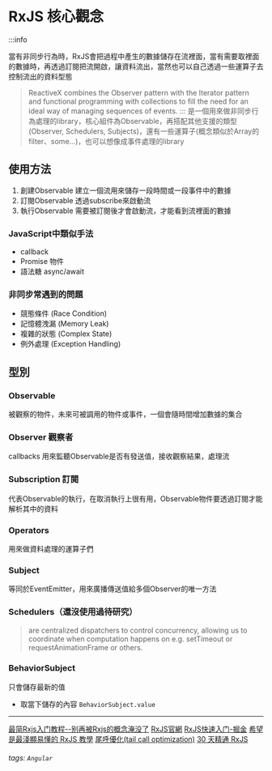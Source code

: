 # RxJS 核心觀念
:::info

當有非同步行為時，RxJS會把過程中產生的數據儲存在流裡面，當有需要取裡面的數據時，再透過訂閱把流開啟，讓資料流出，當然也可以自己透過一些運算子去控制流出的資料型態
> ReactiveX combines the Observer pattern with the Iterator pattern and functional programming with collections to fill the need for an ideal way of managing sequences of events.
:::
是一個用來做非同步行為處理的library，核心組件為Observable，再搭配其他支援的類型(Observer, Schedulers, Subjects)，還有一些運算子(概念類似於Array的filter、some...)，也可以想像成事件處理的library
## 使用方法
1. 創建Observable
建立一個流用來儲存一段時間或一段事件中的數據
2. 訂閱Observable
透過subscribe來啟動流
3. 執行Observable
需要被訂閱後才會啟動流，才能看到流裡面的數據

### JavaScript中類似手法
* callback
* Promise 物件
* 語法糖 async/await 
### 非同步常遇到的問題
* 競態條件 (Race Condition)
* 記憶體洩漏 (Memory Leak)
* 複雜的狀態 (Complex State)
* 例外處理 (Exception Handling)

## 型別
### Observable 
被觀察的物件，未來可被調用的物件或事件，一個會隨時間增加數據的集合
### Observer 觀察者
callbacks 用來監聽Observable是否有發送值，接收觀察結果，處理流
### Subscription 訂閱
代表Observable的執行，在取消執行上很有用，Observable物件要透過訂閱才能解析其中的資料
### Operators
用來做資料處理的運算子們
### Subject
等同於EventEmitter，用來廣播傳送值給多個Observer的唯一方法
### Schedulers（還沒使用過待研究）
> are centralized dispatchers to control concurrency, allowing us to coordinate when computation happens on e.g. setTimeout or requestAnimationFrame or others.
### BehaviorSubject
只會儲存最新的值
* 取當下儲存的內容
`BehaviorSubject.value`

---

[最简Rxjs入门教程--别再被Rxjs的概念淹没了](https://juejin.cn/post/7003328753556258846)
[RxJS官網](https://rxjs.dev/)
[RxJS快速入门-掘金](https://juejin.cn/post/6844904078091223054)
[希望是最淺顯易懂的 RxJS 教學](https://blog.techbridge.cc/2017/12/08/rxjs/)
[尾呼優化(tail call optimization)](https://2ality.com/2015/06/tail-call-optimization.html)
[30 天精通 RxJS](https://blog.jerry-hong.com/series/rxjs/thirty-days-RxJS-01/)
###### tags: `Angular`